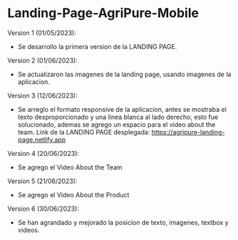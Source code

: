 # Landing-Page-AgriPure-Mobile
Version 1 (01/05/2023):
- Se desarrollo la primera version de la LANDING PAGE.

Version 2 (01/06/2023):
- Se actualizaron las imagenes de la landing page, usando imagenes de la aplicacion.

Version 3 (12/06/2023):
- Se arreglo el formato responsive de la aplicacion, antes se mostraba el texto desproporcionado y una linea blanca al lado derecho, esto fue solucionado, ademas se agrego un espacio para el video about the team.
Link de la LANDING PAGE desplegada: https://agripure-landing-page.netlify.app

Version 4 (20/06/2023):
- Se agrego el Video About the Team

Version 5 (21/06/2023):
- Se agrego el Video About the Product

Version 6 (30/06/2023):
- Se han agrandado y mejorado la posicion de texto, imagenes, textbox y videos.

